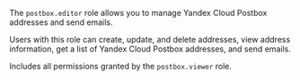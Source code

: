 The `postbox.editor` role allows you to manage Yandex Cloud Postbox addresses and send emails.

Users with this role can create, update, and delete addresses, view address information, get a list of Yandex Cloud Postbox addresses, and send emails.

Includes all permissions granted by the `postbox.viewer` role.